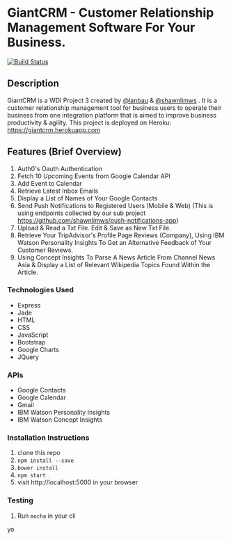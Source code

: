 # GiantCRM - Customer Relationship Management Software For Your Business.

[![Build Status](https://travis-ci.org/lanbau/giantcrm.svg?branch=master)](https://travis-ci.org/lanbau/giantcrm)

## Description

GiantCRM is a WDI Project 3 created by [@lanbau](https://github.com/lanbau) & [@shawnlimws](https://github.com/shawnlimws) . It is a customer relationship management tool for business users to operate their business from one integration platform that is aimed to improve business productivity & agility. This project is deployed on Heroku: https://giantcrm.herokuapp.com

[logo]: https://raw.githubusercontent.com/lanbau/giantcrm/master/public/images/giantcrm.jpg "Hi Seb!"

## Features (Brief Overview)

1. Auth0's Oauth Authentication
2. Fetch 10 Upcoming Events from Google Calendar API
3. Add Event to Calendar
4. Retrieve Latest Inbox Emails
5. Display a List of Names of Your Google Contacts
6. Send Push Notifications to Registered Users (Mobile & Web) (This is using endpoints collected by our sub project https://github.com/shawnlimws/push-notifications-app)
7. Upload & Read a Txt File. Edit & Save as New Txt File.
8. Retrieve Your TripAdvisor's Profile Page Reviews (Company), Using IBM Watson Personality Insights To Get an Alternative Feedback of Your Customer Reviews.
9. Using Concept Insights To Parse A News Article From Channel News Asia & Display a List of Relevant Wikipedia Topics Found Within the Article.

### Technologies Used
- Express
- Jade
- HTML
- CSS
- JavaScript
- Bootstrap
- Google Charts
- JQuery

### APIs
- Google Contacts
- Google Calendar
- Gmail
- IBM Watson Personality Insights
- IBM Watson Concept Insights

### Installation Instructions
1. clone this repo
2. ```npm install --save```
3. ```bower install```
4. ```npm start```
5. visit http://localhost:5000 in your browser

### Testing 
1. Run ```mocha``` in your cli

yo
